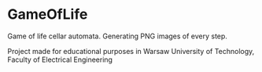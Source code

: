 # GameOfLife
Game of life cellar automata. Generating PNG images of every step. 

Project made for educational purposes in Warsaw University of Technology, Faculty of Electrical Engineering
